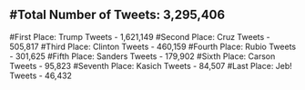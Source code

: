#Total Number of Tweets: 3,295,406 
---
#First Place: Trump Tweets - 1,621,149
#Second Place: Cruz Tweets - 505,817
#Third Place: Clinton Tweets - 460,159
#Fourth Place: Rubio Tweets - 301,625
#Fifth Place: Sanders Tweets - 179,902
#Sixth Place: Carson Tweets - 95,823
#Seventh Place: Kasich Tweets - 84,507
#Last Place: Jeb! Tweets - 46,432
